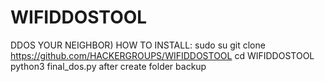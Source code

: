 # WIFIDDOSTOOL
DDOS YOUR NEIGHBOR)
HOW TO INSTALL:
sudo su
git clone https://github.com/HACKERGROUPS/WIFIDDOSTOOL
cd WIFIDDOSTOOL
python3 final_dos.py
after create folder backup
